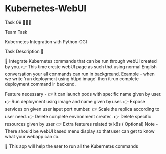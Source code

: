 # Kubernetes-WebUI

Task 09 👨🏻‍💻

Team Task

Kubernetes Integration with Python-CGI

Task Description 📄

📌 Integrate Kubernetes commands that can be run through webUI created by you. 👉 This time create webUI page as such that using normal English conversation your all commands can run in background. Example - when we write 'run deployment using httpd image' then it run complete deployment command in backend.

Feature necessary - 👉 It can launch pods with specific name given by user. 👉 Run deployment using image and name given by user. 👉 Expose services on given user input port number. 👉 Scale the replica according to user need. 👉 Delete complete environment created. 👉 Delete specific resources given by user. 👉 Extra features related to k8s ( Optional) Note - There should be webUI based menu display so that user can get to know what your webapp can do.

📌 This app will help the user to run all the Kubernetes commands
